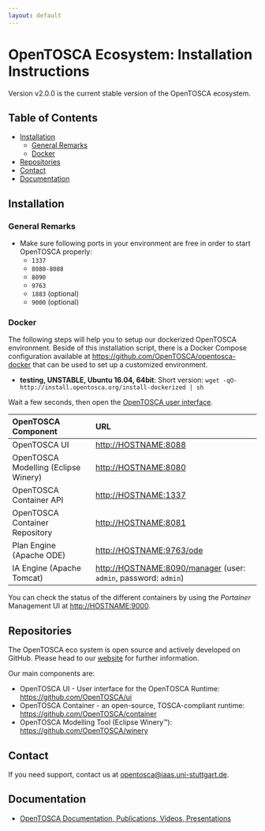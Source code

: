 ```yaml
---
layout: default
---
```

# OpenTOSCA Ecosystem: Installation Instructions

Version v2.0.0 is the current stable version of the OpenTOSCA ecosystem.

## Table of Contents

- [Installation](#installation)
  - [General Remarks](#general-remarks)
  - [Docker](#docker)
- [Repositories](#repositories)
- [Contact](#contact)
- [Documentation](#documentation)

## Installation

### General Remarks

- Make sure following ports in your environment are free in order to start OpenTOSCA properly:
  - `1337`
  - `8080-8088`
  - `8090`
  - `9763`
  - `1883` (optional)
  - `9000` (optional)

### Docker

The following steps will help you to setup our dockerized OpenTOSCA environment.
Beside of this installation script, there is a Docker Compose configuration available at <https://github.com/OpenTOSCA/opentosca-docker> that can be used to set up a customized environment.

- **testing, UNSTABLE, Ubuntu 16.04, 64bit**: Short version: `wget -qO- http://install.opentosca.org/install-dockerized | sh`

Wait a few seconds, then open the [OpenTOSCA user interface](http://<HOSTNAME>:8088).

| OpenTOSCA Component | URL |
|:------------------- |:--- |
| OpenTOSCA UI | <http://HOSTNAME:8088> |
| OpenTOSCA Modelling (Eclipse Winery) | <http://HOSTNAME:8080> |
| OpenTOSCA Container API | <http://HOSTNAME:1337> |
| OpenTOSCA Container Repository | <http://HOSTNAME:8081> |
| Plan Engine (Apache ODE) | <http://HOSTNAME:9763/ode> |
| IA Engine (Apache Tomcat) | <http://HOSTNAME:8090/manager> (user: `admin`, password: `admin`) |

You can check the status of the different containers by using the _Portainer_ Management UI at <http://HOSTNAME:9000>.

## Repositories

The OpenTOSCA eco system is open source and actively developed on GitHub.
Please head to our [website](https://github.com/opentosca) for further information.

Our main components are:

- OpenTOSCA UI - User interface for the OpenTOSCA Runtime: https://github.com/OpenTOSCA/ui
- OpenTOSCA Container - an open-source, TOSCA-compliant runtime: https://github.com/OpenTOSCA/container
- OpenTOSCA Modelling Tool (Eclipse Winery™): https://github.com/OpenTOSCA/winery

## Contact

If you need support, contact us at <opentosca@iaas.uni-stuttgart.de>.

## Documentation

- [OpenTOSCA Documentation, Publications, Videos, Presentations](http://www.opentosca.org)
